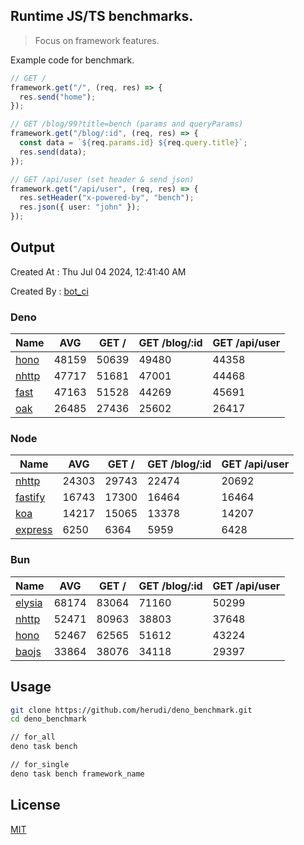 ## Runtime JS/TS benchmarks.

> Focus on framework features.

Example code for benchmark.
```ts
// GET /
framework.get("/", (req, res) => {
  res.send("home");
});

// GET /blog/99?title=bench (params and queryParams)
framework.get("/blog/:id", (req, res) => {
  const data = `${req.params.id} ${req.query.title}`;
  res.send(data);
});

// GET /api/user (set header & send json)
framework.get("/api/user", (req, res) => {
  res.setHeader("x-powered-by", "bench");
  res.json({ user: "john" });
});
```

## Output
Created At : Thu Jul 04 2024, 12:41:40 AM

Created By : [bot_ci](https://github.com/herudi/deno_benchmarks/commits?author=github-actions%5Bbot%5D)


### Deno
|Name|AVG|GET /|GET /blog/:id|GET /api/user|
|----|----|----|----|----|
|[hono](https://github.com/honojs/hono)|48159|50639|49480|44358|
|[nhttp](https://github.com/nhttp/nhttp)|47717|51681|47001|44468|
|[fast](https://github.com/danteissaias/fast)|47163|51528|44269|45691|
|[oak](https://github.com/oakserver/oak)|26485|27436|25602|26417|
  


### Node
|Name|AVG|GET /|GET /blog/:id|GET /api/user|
|----|----|----|----|----|
|[nhttp](https://github.com/nhttp/nhttp)|24303|29743|22474|20692|
|[fastify](https://github.com/fastify/fastify)|16743|17300|16464|16464|
|[koa](https://github.com/koajs/koa)|14217|15065|13378|14207|
|[express](https://github.com/expressjs/express)|6250|6364|5959|6428|
  


### Bun
|Name|AVG|GET /|GET /blog/:id|GET /api/user|
|----|----|----|----|----|
|[elysia](https://github.com/elysiajs/elysia)|68174|83064|71160|50299|
|[nhttp](https://github.com/nhttp/nhttp)|52471|80963|38803|37648|
|[hono](https://github.com/honojs/hono)|52467|62565|51612|43224|
|[baojs](https://github.com/mattreid1/baojs)|33864|38076|34118|29397|
  



## Usage

```bash
git clone https://github.com/herudi/deno_benchmark.git
cd deno_benchmark

// for_all
deno task bench

// for_single
deno task bench framework_name
```

## License

[MIT](LICENSE)

